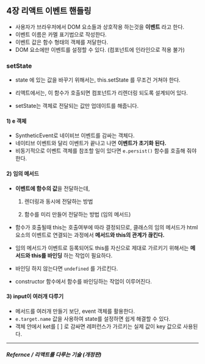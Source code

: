 ## 4장 리액트 이벤트 핸들링

- 사용자가 브라우저에서 DOM 요소들과 상호작용 하는것을 **이벤트** 라고 한다.
- 이벤트 이름은 카멜 표기법으로 작성한다.
- 이벤트 값은 함수 형태의 객체를 저달한다.
- DOM 요소에만 이벤트를 설정할 수 있다. (컴포넌트에 인라인으로 적용 불가)



### setState

- state 에 있는 값을 바꾸기 위해서는, this.setState 를 무조건 거쳐야 한다.
- 리액트에서는, 이 함수가 호출되면 컴포넌트가 리렌더링 되도록 설계되어 있다.

- setState는 객체로 전달되는 값만 업데이트를 해줍니다.



#### 1) e 객체

- SyntheticEvent로 네이비브 이벤트를 감싸는 객체다.
- 네이티브 이벤트와 달리 이벤트가 끝나고 나면 **이벤트가 초기화 된다.**
- 비동기적으로 이벤트 객체를 참조할 일이 있다면 `e.persist()` 함수를 호출해 줘야 한다.

#### 2) 임의 메서드

- **이벤트에 함수의 값**을 전달하는데,

  1) 렌더링과 동시에 전달하는 방법

  2) 함수를 미리 만들어 전달하는 방법 (임의 메서드)

- 함수가 호출될때 this는 호출여부에 따라 결정되므로, 클래스의 임의 메서드가 html 요소의 이벤트로 연결되는 과정에서 **메서드와 this의 관계가 끊킨다.**

- 임의 메서드가 이벤트로 등록되어도 this를 자신으로 제대로 가르키기 위해서는 **메서드와 this를 바인딩** 하는 작업이 필요하다.

- 바인딩 하지 않는다면 `undefined` 를 가르킨다.

- constructor 함수에서 함수를 바인딩하는 작업이 이루어진다.

#### 3) input이 여러개 다루기

- 메서드를 여러개 만들기 보단, event 객체를 활용한다.
- `e.target.name` 값을 사용하여 state를 설정하면 쉽게 해결할 수 있다.
- 객체 안에서 ket를 [ ] 로 감싸면 레퍼런스가 가르키는 실제 값이 key 값으로 사용된다.



<hr>

##### Refernce /  리액트를 다루는 기술 (개정판)
